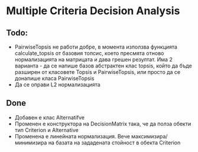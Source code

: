 ﻿# Multiple Criteria Decision Analysis

## Todo:

* PairwiseTopsis не работи добре, в момента използва функцията calculate_topsis от базовия топсис, което пресмята отново нормализацията на матрицата и дава грешен резултат. Има 2 варианта - да се напише базов абстрактен клас topsis, който да бъде разширен от класовете Topsis и PairwiseTopsis, или просто да се донапише класа PairwiseTopsis
* Да се оправи L2 нормализацията


## Done 

* Добавен е клас Alternatifve
* Променен е конструктора на DecisionMatrix така, че да полза обекти тип Criterion и Alternative
* Променена е линейната нормализация. Вече максимизира/минимизира на базата на зададената стойност в обекта Criterion
